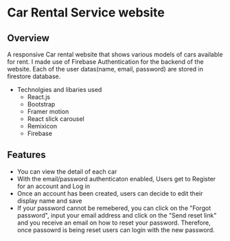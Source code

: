 # Car Rental Service website

## Overview
A responsive Car rental website that shows various models of cars available for rent. I made use of Firebase Authentication for the backend of the website. Each of the user datas(name, email, password) are stored in firestore database.

* Technolgies and libaries used
  * React.js
  * Bootstrap
  * Framer motion
  * React slick carousel
  * Remixicon
  * Firebase

## Features

- You can view the detail of each car
- With the email/password authenticaton enabled, Users get to Register for an account and Log in
- Once an account has been created, users can decide to edit their display name and save
- If your password cannot be remebered, you can click on the "Forgot password", input your email address and click on the "Send reset link" and you receive an email on how to reset your password. Therefore, once passowrd is being reset users can login with the new password.
